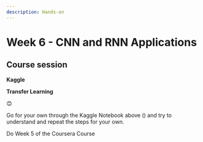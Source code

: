 ```yaml
---
description: Hands-on
---
```


# Week 6 - CNN and RNN Applications

## Course session

**Kaggle**

**Transfer Learning**

😊

Go for your own through the Kaggle Notebook above () and try to understand and repeat the steps for your own.

Do Week 5 of the Coursera Course
